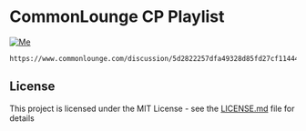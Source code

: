 # CommonLounge CP Playlist
[![Me](https://img.shields.io/badge/contact-@SwapnilPalash-blue.svg?style=flat)]()
```
https://www.commonlounge.com/discussion/5d2822257dfa49328d85fd27cf114441#_=_
```


## License

This project is licensed under the MIT License - see the [LICENSE.md](LICENSE.md) file for details
